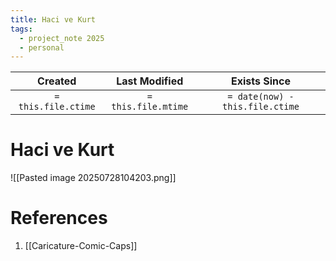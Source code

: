 ```yaml
---
title: Haci ve Kurt
tags:
  - project_note 2025
  - personal
---
```


|     Created      |  Last Modified   |       Exists Since        |
|:----------------:|:----------------:|:----------------:|
| `= this.file.ctime` | `= this.file.mtime` | `= date(now) - this.file.ctime`|

# Haci ve Kurt
![[Pasted image 20250728104203.png]]

# References
1. [[Caricature-Comic-Caps]]